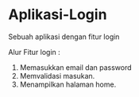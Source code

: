 # Aplikasi-Login
Sebuah aplikasi dengan fitur login

Alur Fitur login :
1. Memasukkan email dan password
2. Memvalidasi masukan.
3. Menampilkan halaman home.
